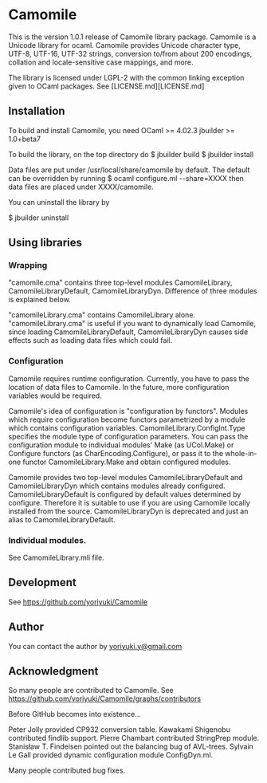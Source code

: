# Camomile

This is the version 1.0.1 release of Camomile library package. Camomile is a
Unicode library for ocaml. Camomile provides Unicode character type, UTF-8,
UTF-16, UTF-32 strings, conversion to/from about 200 encodings, collation and
locale-sensitive case mappings, and more.

The library is licensed under LGPL-2 with the common linking exception given to
OCaml packages. See [LICENSE.md][LICENSE.md]

## Installation

To build and install Camomile, you need OCaml >= 4.02.3 jbuilder >= 1.0+beta7

To build the library, on the top directory do $ jbuilder build $ jbuilder
install

Data files are put under /usr/local/share/camomile by default. The default can
be overridden by running $ ocaml configure.ml --share=XXXX then data files are
placed under XXXX/camomile.

You can uninstall the library by

$ jbuilder uninstall

## Using libraries

### Wrapping

"camomile.cma" contains three top-level modules CamomileLibrary,
CamomileLibraryDefault, CamomileLibraryDyn.  Difference of three modules is
explained below.

"camomileLibrary.cma" contains CamomileLibrary alone. "camomileLibrary.cma" is
useful if you want to dynamically load Camomile, since loading
CamomileLibraryDefault, CamomileLibraryDyn causes side effects such as loading
data files which could fail.

### Configuration

Camomile requires runtime configuration.  Currently, you have to pass the
location of data files to Camomile.  In the future, more configuration variables
would be required.

Camomile's idea of configuration is "configuration by functors". Modules which
require configuration become functors parametrized by a module which contains
configuration variables. CamomileLibrary.ConfigInt.Type specifies the module
type of configuration parameters.  You can pass the configuration module to
individual modules' Make (as UCol.Make) or Configure functors (as
CharEncoding.Configure), or pass it to the whole-in-one functor
CamomileLibrary.Make and obtain configured modules.

Camomile provides two top-level modules CamomileLibraryDefault and
CamomileLibraryDyn which contains modules already configured.
CamomileLibraryDefault is configured by default values determined by configure.
Therefore it is suitable to use if you are using Camomile locally installed from
the source.  CamomileLibraryDyn is deprecated and just an alias to
CamomileLibraryDefault.

### Individual modules.

See CamomileLibrary.mli file.

## Development

See https://github.com/yoriyuki/Camomile

## Author

You can contact the author by yoriyuki.y@gmail.com

## Acknowledgment

So many people are contributed to Camomile. See
https://github.com/yoriyuki/Camomile/graphs/contributors

Before GitHub becomes into existence...

Peter Jolly provided CP932 conversion table.  Kawakami Shigenobu contributed
findlib support.  Pierre Chambart contributed StringPrep module.  Stanisław T. Findeisen pointed out the balancing bug of AVL-trees.  Sylvain Le Gall provided
dynamic configuration module ConfigDyn.ml.

Many people contributed bug fixes.
